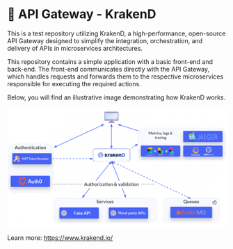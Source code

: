 # 🔗 API Gateway - KrakenD

This is a test repository utilizing KrakenD, a high-performance, open-source API Gateway designed to simplify the integration, orchestration, and delivery of APIs in microservices architectures.

This repository contains a simple application with a basic front-end and back-end. The front-end communicates directly with the API Gateway, which handles requests and forwards them to the respective microservices responsible for executing the required actions.

Below, you will find an illustrative image demonstrating how KrakenD works.

![KrakenD Docker compose](assets/krakend.png)

Learn more: https://www.krakend.io/